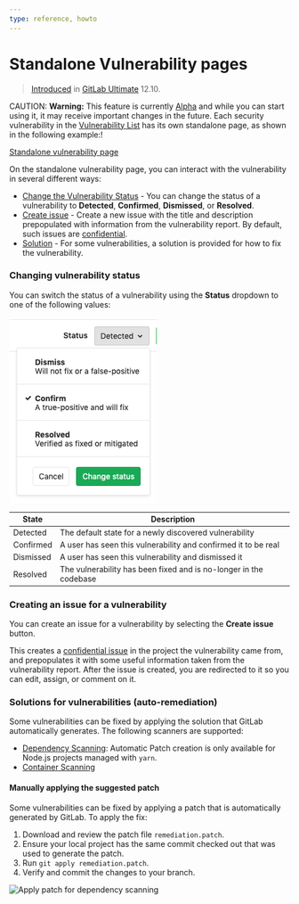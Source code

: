 ```yaml
---
type: reference, howto
---
```


# Standalone Vulnerability pages

> [Introduced](https://gitlab.com/gitlab-org/gitlab/issues/13561) in [GitLab Ultimate](https://about.gitlab.com/pricing/) 12.10.

CAUTION: **Warning:**
This feature is currently [Alpha](https://about.gitlab.com/handbook/product/#alpha-beta-ga) and while you can start using it, it may receive important changes in the future.
Each security vulnerability in the [Vulnerability List](index.md) has its own standalone page, as shown in the following example:!

[Standalone vulnerability page](img/standalone-vulnerability-page.png)

On the standalone vulnerability page, you can interact with the vulnerability in several different ways:

- [Change the Vulnerability Status](#changing-vulnerability-status) - You can change the status of a vulnerability to **Detected**, **Confirmed**, **Dismissed**, or **Resolved**.
- [Create issue](#creating-an-issue-for-a-vulnerability) - Create a new issue with the title and description prepopulated with information from the vulnerability report. By default, such issues are [confidential](../project/issues/confidential_issues.md).
- [Solution](#solutions-for-vulnerabilities-auto-remediation) - For some vulnerabilities, a solution is provided for how to fix the vulnerability.

### Changing vulnerability status

You can switch the status of a vulnerability using the **Status** dropdown to one of the following values:

![Vulnerability status switcher](img/status-switcher.png)

| State     | Description                                                       |
|-----------|-------------------------------------------------------------------|
| Detected  | The default state for a newly discovered vulnerability            |
| Confirmed | A user has seen this vulnerability and confirmed it to be real    |
| Dismissed | A user has seen this vulnerability and dismissed it               |
| Resolved  | The vulnerability has been fixed and is no-longer in the codebase |

### Creating an issue for a vulnerability

You can create an issue for a vulnerability by selecting the **Create issue** button.

This creates a [confidential issue](../project/issues/confidential_issues.md) in the project the vulnerability came from, and prepopulates it with some useful information taken from the vulnerability report.
After the issue is created, you are redirected to it so you can edit, assign, or comment on it.

### Solutions for vulnerabilities (auto-remediation)

Some vulnerabilities can be fixed by applying the solution that GitLab automatically generates.
The following scanners are supported:

- [Dependency Scanning](../dependency_scanning/index.md):  Automatic Patch creation is only available for Node.js projects managed with  `yarn`.
- [Container Scanning](../container_scanning/index.md)

#### Manually applying the suggested patch

Some vulnerabilities can be fixed by applying a patch that is automatically generated by GitLab. To apply the fix:

1. Download and review the patch file `remediation.patch`.
1. Ensure your local project has the same commit checked out that was used to generate the patch.
1. Run `git apply remediation.patch`.
1. Verify and commit the changes to your branch.

![Apply patch for dependency scanning](../img/vulnerability_solution.png)
